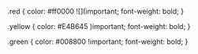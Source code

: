 .red {
color: \#ff0000 ![](important;
font-weight: bold;
}

.yellow {
color: #E4B645 )important;
font-weight: bold;
}

.green {
color: \#008800 !important;
font-weight: bold;
}
